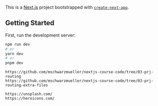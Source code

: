 This is a [Next.js](https://nextjs.org/) project bootstrapped with [`create-next-app`](https://github.com/vercel/next.js/tree/canary/packages/create-next-app).

## Getting Started

First, run the development server:

```bash
npm run dev
# or
yarn dev
# or
pnpm dev
```





```ref
https://github.com/mschwarzmueller/nextjs-course-code/tree/03-prj-routing
https://github.com/mschwarzmueller/nextjs-course-code/tree/03-prj-routing-extra-files

https://unsplash.com/
https://heroicons.com/

```
